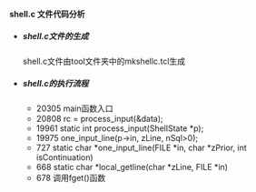 #### shell.c 文件代码分析

- ##### shell.c文件的生成

  shell.c文件由tool文件夹中的mkshellc.tcl生成

- ##### shell.c的执行流程

  - 20305   main函数入口
  - 20808   rc = process_input(&data);
  - 19961   static int process_input(ShellState *p);
  - 19975   one_input_line(p->in, zLine, nSql>0);
  - 727       static char *one_input_line(FILE *in, char *zPrior, int isContinuation)
  - 668       static char *local_getline(char *zLine, FILE *in)
  - 678       调用fget()函数

  



